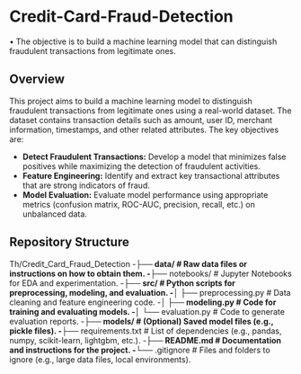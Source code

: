 # Credit-Card-Fraud-Detection
• The objective is to build a machine learning model that can distinguish fraudulent transactions from legitimate ones.
## Overview

This project aims to build a machine learning model to distinguish fraudulent transactions from legitimate ones using a real-world dataset. The dataset contains transaction details such as amount, user ID, merchant information, timestamps, and other related attributes. The key objectives are:

- **Detect Fraudulent Transactions:** Develop a model that minimizes false positives while maximizing the detection of fraudulent activities.
- **Feature Engineering:** Identify and extract key transactional attributes that are strong indicators of fraud.
- **Model Evaluation:** Evaluate model performance using appropriate metrics (confusion matrix, ROC-AUC, precision, recall, etc.) on unbalanced data.

## Repository Structure

Th/Credit_Card_Fraud_Detection
-**├── data/                   # Raw data files or instructions on how to obtain them.
-**├── notebooks/              # Jupyter Notebooks for EDA and experimentation.
-**├── src/                    # Python scripts for preprocessing, modeling, and evaluation.
-**│   ├── preprocessing.py    # Data cleaning and feature engineering code.
-**│   ├── modeling.py         # Code for training and evaluating models.
-**│   └── evaluation.py       # Code to generate evaluation reports.
-**├── models/                 # (Optional) Saved model files (e.g., pickle files).
-**├── requirements.txt        # List of dependencies (e.g., pandas, numpy, scikit-learn, lightgbm, etc.).
-**├── README.md               # Documentation and instructions for the project.
-**└── .gitignore              # Files and folders to ignore (e.g., large data files, local environments).
